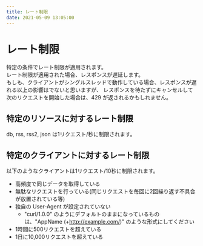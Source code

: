 ```yaml
---
title: レート制限
date: 2021-05-09 13:05:00
---
```


# レート制限

特定の条件でレート制限が適用されます。  
レート制限が適用された場合、レスポンスが遅延します。  
もしも、クライアントがシングルスレッドで動作している場合、レスポンスが遅れる以上の影響はでないと思いますが、
レスポンスを待たずにキャンセルして次のリクエストを開始した場合は、429 が返されるかもしれません。

## 特定のリソースに対するレート制限

db, rss, rss2, json は1リクエスト/秒に制限されます。  


## 特定のクライアントに対するレート制限

以下のようなクライアントは1リクエスト/10秒に制限されます。

- 高頻度で同じデータを取得している
- 無駄なリクエストを行っている(同じリクエストを毎回に2回繰り返す不具合が放置されている等)
- 独自の User-Agent が設定されていない
  - "curl/1.0.0" のようにデフォルトのままになっているものは、"AppName (+http://example.com/)" のような形式にしてください
- 1時間に500リクエストを超えている
- 1日に10,000リクエストを超えている

